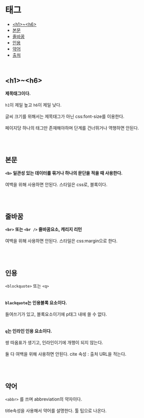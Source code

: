 <h1>태그</h1>
<ul>
    <li><a href="#heading">&lt;h1&gt;~&lt;h6&gt;</a></li>
    <li><a href="#paragraph">본문</a></li>
    <li><a href="#br">줄바꿈</a></li>
    <li><a href="#Quote">인용</a></li>
    <li><a href="#Abbreviations">약어</a></li>
    <li><a href="#Sources">출처</a></li>
</ul>
&nbsp; &nbsp; &nbsp; &nbsp;
<h2 id="#heading">&lt;h1&gt;~&lt;h6&gt;</h2>
<p>
    <b>제목태그이다.</b><br /><br />
    <code>h1</code>이 제일 높고 <code>h6</code>이 제일 낮다.<br /><br />
    글씨 크기를 위해서는 제목태그가 아닌 css:font-size를 이용한다.<br /><br />
    페이지당 하나의 태그만 존재해야하며 단계를 건너뛰거나 역행하면 안된다.<br /><br />
</p>
&nbsp; &nbsp; &nbsp; &nbsp;
<h2 id="#paragraph">본문</h2>
<p>
    <b
        ><code>&lt;b&gt;</code> 일관성 있는 데이터를 묶거나 하나의 문단을 적을
        때 사용한다.</b
    ><br /><br />
    여백을 위해 사용하면 안된다. 스타일은 css로, 블록이다.<br /><br />
</p>
&nbsp; &nbsp; &nbsp; &nbsp;
<h2 id="#br">줄바꿈</h2>
<p>
    <b
        ><code>&lt;br&gt;</code> 또는 <code>&lt;br /&gt;</code> 줄바꿈요소,
        캐리지 리턴</b
    ><br /><br />
    여백을 위해 사용하면 안된다. 스타일은 css:margin으로 한다.<br /><br />
</p>
&nbsp; &nbsp; &nbsp; &nbsp;
<h2 id="#Quote">인용</h2>
<p>
    <code>&lt;blockquote&gt;</code> 또는 <code>&lt;q&gt;</code
    ><br /><br /><br />
    <b><code>blackquote</code>는 인용블록 요소이다.</b><br /><br />
    들여쓰기가 있고, 블록요소이기에 p태그 내에 쓸 수 없다.<br /><br /><br />
    <b><code>q</code>는 인라인 인용 요소이다.</b><br /><br />
    쌍 따옴표가 생기고, 인라인이기에 개행이 되지 않는다.<br /><br />
    둘 다 여백을 위해 사용하면 안된다. cite 속성 : 출처 URL을 적는다.<br /><br />
</p>
&nbsp; &nbsp; &nbsp; &nbsp;
<h2 id="#Abbreviations">약어</h2>
<p>
    <code>&lt;abbr&gt;</code> 를 쓰며 abbreviation의 약자이다.<br /><br />
    title속성을 사용해서 약어를 설명한다. 툴 팁으로 나온다.<br /><br />
</p>
